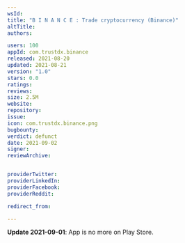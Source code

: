 ```yaml
---
wsId: 
title: "B I N A N C E : Trade cryptocurrency (Binance)"
altTitle: 
authors:

users: 100
appId: com.trustdx.binance
released: 2021-08-20
updated: 2021-08-21
version: "1.0"
stars: 0.0
ratings: 
reviews: 
size: 2.5M
website: 
repository: 
issue: 
icon: com.trustdx.binance.png
bugbounty: 
verdict: defunct
date: 2021-09-02
signer: 
reviewArchive:


providerTwitter: 
providerLinkedIn: 
providerFacebook: 
providerReddit: 

redirect_from:

---
```



**Update 2021-09-01**: App is no more on Play Store.
